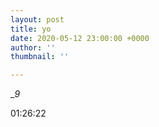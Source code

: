 ```yaml
---
layout: post
title: yo
date: 2020-05-12 23:00:00 +0000
author: ''
thumbnail: ''

---
```

__9_

01:26:22